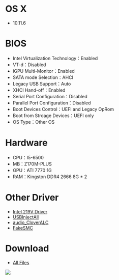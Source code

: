 # OS X
- 10.11.6


# BIOS
- Intel Virtualization Technology：Enabled
- VT-d：Disabled
- iGPU Multi-Monitor：Enabled
- SATA mode Selection：AHCI
- Legacy USB Support：Auto
- XHCI Hand-off：Enabled
- Serial Port Configuration：Disabled
- Parallel Port Configuration：Disabled
- Boot Devices Control：UEFI and Legacy OpRom
- Boot from Stroage Devices：UEFI only
- OS Type：Other OS


# Hardware
- CPU：I5-6500
- MB：Z170M-PLUS
- GPU：ATI 7770 1G
- RAM：Kingston DDR4 2666 8G * 2


# Other Driver
- [Intel 219V Driver](https://bitbucket.org/RehabMan/os-x-intel-network/downloads/RehabMan-IntelMausiEthernet-v2-2016-0419.zip)
- [USBInjectAll](https://bitbucket.org/RehabMan/os-x-usb-inject-all/downloads/RehabMan-USBInjectAll-2016-0907.zip)
- [audio_CloverALC](https://github.com/toleda/audio_CloverALC/archive/master.zip)
- [FakeSMC](https://bitbucket.org/RehabMan/os-x-fakesmc-kozlek/downloads/RehabMan-FakeSMC-2016-0908.zip)


# Download
* [All Files](https://bitbucket.org/ChengYouFang/hackintosh/downloads/Z170M-PLUS.zip) 

![](https://4.bp.blogspot.com/-APizGMHShmA/WAZKOi74ksI/AAAAAAAAH14/K95wiRZo0tkUs-hf2axTcvgFuPYUHBqxwCLcB/s1600/Screen%2BShot%2B2016-10-18%2Bat%2B11.07.58%2BPM.png)